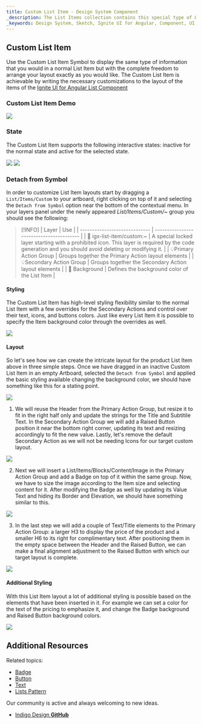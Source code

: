 ```yaml
---
title: Custom List Item - Design System Component
_description: The List Items collection contains this special type of List Item that allows the creation of Custom layouts exactly how you would like them to be.
_keywords: Design System, Sketch, Ignite UI for Angular, Component, UI Library, Widgets
---
```


## Custom List Item

Use the Custom List Item Symbol to display the same type of information that you would in a normal List Item but with the complete freedom to arrange your layout exactly as you would like.
The Custom List Item is achievable by writing the necessary customizations to the layout of the items of the [Ignite UI for Angular List Component](https://www.infragistics.com/products/ignite-ui-angular/angular/components/list.html)

### Custom List Item Demo

![](../images/list_item_custom_demo.png)

### State

The Custom List Item supports the following interactive states: inactive for the normal state and active for the selected state.

![](../images/list_item_custom_inactive.png)
![](../images/list_item_custom_active.png)

### Detach from Symbol

In order to customize List Item layouts start by dragging a `List/Items/Custom` to your artboard, right clicking on top of it and selecting the `Detach from Symbol` option near the bottom of the contextual menu. In your layers panel under the newly appeared _List/Items/Custom/~_ group you should see the following:

> [!INFO]
> | Layer | Use |
> | ----------------------------- | ---------------------------------------- |
> | 🚫 igx-list-item/custom:~ | A special locked layer starting with a prohibited icon. This layer is required by the code generation and you should avoid deleting or modifying it. |
> | 💡Primary Action Group | Groups together the Primary Action layout elements |
> | 💡Secondary Action Group | Groups together the Secondary Action layout elements |
> | 🌈 Background | Defines the background color of the List Item |

#### Styling

The Custom List Item has high-level styling flexibility similar to the normal List Item with a few overrides for the Secondary Actions and control over their text, icons, and buttons colors. Just like every List Item it is possible to specify the Item background color through the overrides as well.

![](../images/list_item_custom_styling.png)

#### Layout

So let's see how we can create the intricate layout for the product List Item above in three simple steps. Once we have dragged in an inactive Custom List Item in an empty Artboard, selected the `Detach from Symbol` and applied the basic styling available changing the background color, we should have something like this for a stating point.

![](../images/list_item_custom_layout0.png)

1.  We will reuse the Header from the Primary Action Group, but resize it to fit in the right half only and update the strings for the Title and Subtitile Text. In the Secondary Action Group we will add a Raised Button position it near the bottom right corner, updating its text and resizing accordingly to fit the new value. Lastly, let's remove the default Secondary Action as we will not be needing Icons for our target custom layout.

![](../images/list_item_custom_layout1.png)

2.  Next we will insert a List/Items/Blocks/Content/Image in the Primary Action Group and add a Badge on top of it within the same group. Now, we have to size the image according to the Item size and selecting content for it. After modifying the Badge as well by updating its Value Text and hiding its Border and Elevation, we should have something similar to this.

![](../images/list_item_custom_layout2.png)

3.  In the last step we will add a couple of Text/Title elements to the Primary Action Group: a larger H3 to display the price of the product and a smaller H6 to its right for complimentary text. After positioning them in the empty space between the Header and the Raised Button, we can make a final alignment adjustment to the Raised Button with which our target layout is complete.

![](../images/list_item_custom_layout3.png)

#### Additional Styling

With this List Item layout a lot of additional styling is possible based on the elements that have been inserted in it. For example we can set a color for the text of the pricing to emphasize it, and change the Badge background and Raised Button background colors.

![](../images/list_item_custom_layout_styled.png)

## Additional Resources

Related topics:

- [Badge](badge.md)
- [Button](button.md)
- [Text](text.md)
- [Lists Pattern](lists.md)
  <div class="divider--half"></div>

Our community is active and always welcoming to new ideas.

- [Indigo Design **GitHub**](https://github.com/IgniteUI/design-system-docfx)
